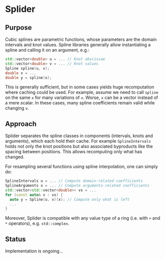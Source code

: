 # Splider

## Purpose

Cubic splines are parametric functions, whose parameters are the domain intervals and knot values.
Spline libraries generally allow instantiating a spline and calling it on an argument, e.g.:

```cpp
std::vector<double> u = ... // Knot abscissae
std::vector<double> v = ... // Knot values
Spline spline(u, v);
double x = ...
double y = spline(x);
```

This is generally sufficient, but in some cases yields huge recomputation where caching could be used.
For example, assume we need to call `spline` on the same `x` for many variations of `v`.
Worse, `x` can be a vector instead of a mere scalar.
In these cases, many spline coefficients remain valid while changing `v`.

## Approach

Splider separates the spline classes in components (intervals, knots and arguments), which each hold their cache.
For example `SplineIntervals` holds not only the knot positions but also associated byproducts like the spacing between positions.
This allows recomputing only what has changed.

For resampling several functions using spline interpolation, one can simply do:

```cpp
SplineIntervals u = ... // Compute domain-related coefficients
SplineArguments x = ... // Compute arguments-related coefficients
std::vector<std::vector<double>> vs = ...
for (const auto& v : vs) {
  auto y = Spline(u, v)(x); // Compute only what is left
  ...
}
```

Moreover, Splider is compatible with any value type of a ring (i.e. with `+` and `*` operators), e.g. `std::complex`.

## Status

Implementation is ongoing...

